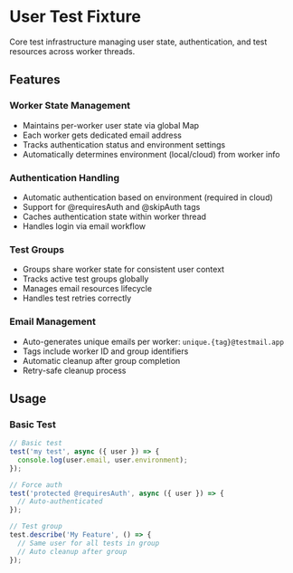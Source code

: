 # User Test Fixture

Core test infrastructure managing user state, authentication, and test resources across worker threads.

## Features

### Worker State Management

- Maintains per-worker user state via global Map
- Each worker gets dedicated email address
- Tracks authentication status and environment settings
- Automatically determines environment (local/cloud) from worker info

### Authentication Handling

- Automatic authentication based on environment (required in cloud)
- Support for @requiresAuth and @skipAuth tags
- Caches authentication state within worker thread
- Handles login via email workflow

### Test Groups

- Groups share worker state for consistent user context
- Tracks active test groups globally
- Manages email resources lifecycle
- Handles test retries correctly

### Email Management

- Auto-generates unique emails per worker: `unique.{tag}@testmail.app`
- Tags include worker ID and group identifiers
- Automatic cleanup after group completion
- Retry-safe cleanup process

## Usage

### Basic Test

```typescript
// Basic test
test('my test', async ({ user }) => {
  console.log(user.email, user.environment);
});

// Force auth
test('protected @requiresAuth', async ({ user }) => {
  // Auto-authenticated
});

// Test group
test.describe('My Feature', () => {
  // Same user for all tests in group
  // Auto cleanup after group
});
```
